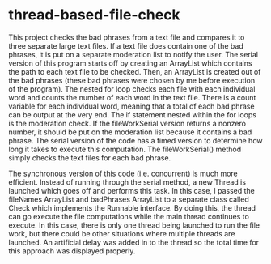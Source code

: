 # thread-based-file-check

This project checks the bad phrases from a text file and compares it to three separate large text files. If a text file does contain one of the bad phrases, it is put on a separate moderation list to notify the user. The serial version of this program starts off by creating an ArrayList which contains the path to each text file to be checked. Then, an ArrayList is created out of the bad phrases (these bad phrases were chosen by me before execution of the program). The nested for loop checks each file with each individual word and counts the number of each word in the text file. There is a count variable for each individual word, meaning that a total of each bad phrase can be output at the very end. The if statement nested within the for loops is the moderation check. If the fileWorkSerial version returns a nonzero number, it should be put on the moderation list because it contains a bad phrase. The serial version of the code has a timed version to determine how long it takes to execute this computation. The fileWorkSerial() method simply checks the text files for each bad phrase. 

The synchronous version of this code (i.e. concurrent) is much more efficient. Instead of running through the serial method, a new Thread is launched which goes off and performs this task. In this case, I passed the fileNames ArrayList and badPhrases ArrayList to a separate class called Check which implements the Runnable interface. By doing this, the thread can go execute the file computations while the main thread continues to execute. In this case, there is only one thread being launched to run the file work, but there could be other situations where multiple threads are launched. An artificial delay was added in to the thread so the total time for this approach was displayed properly. 
